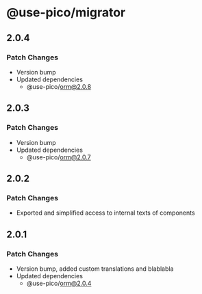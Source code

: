 # @use-pico/migrator

## 2.0.4

### Patch Changes

- Version bump
- Updated dependencies
    - @use-pico/orm@2.0.8

## 2.0.3

### Patch Changes

- Version bump
- Updated dependencies
    - @use-pico/orm@2.0.7

## 2.0.2

### Patch Changes

- Exported and simplified access to internal texts of components

## 2.0.1

### Patch Changes

- Version bump, added custom translations and blablabla
- Updated dependencies
    - @use-pico/orm@2.0.4
